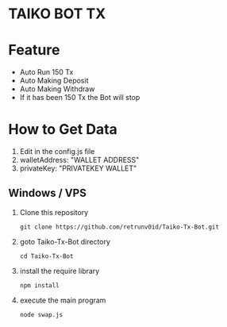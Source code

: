 # TAIKO BOT TX

# Feature

- Auto Run 150 Tx
- Auto Making Deposit
- Auto Making Withdraw
- If it has been 150 Tx the Bot will stop

# How to Get Data
   
   1. Edit in the config.js file
   2. walletAddress: "WALLET ADDRESS"
   3. privateKey: "PRIVATEKEY WALLET"

## Windows / VPS

1. Clone this repository
   ```
   git clone https://github.com/retrunv0id/Taiko-Tx-Bot.git
   ```
2. goto Taiko-Tx-Bot directory
   ```
   cd Taiko-Tx-Bot
   ```
3. install the require library
   ```
   npm install
   ```
4. execute the main program 
   ```
   node swap.js
   ```